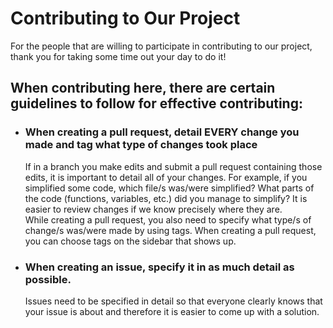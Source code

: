 # Contributing to Our Project
For the people that are willing to participate in contributing to our project, thank you for taking some time out your day to do it!  

## When contributing here, there are certain guidelines to follow for effective contributing:
* ### When creating a pull request, detail EVERY change you made and tag what type of changes took place
  If in a branch you make edits and submit a pull request containing those edits, it is important to detail all of your changes. For example, if you simplified some code, which
  file/s was/were simplified? What parts of the code (functions, variables, etc.) did you manage to simplify? It is easier to review changes if we know precisely where they are.  
  While creating a pull request, you also need to specify what type/s of change/s was/were made by using tags. When creating a pull request, you can choose tags on the sidebar
  that shows up.
* ### When creating an issue, specify it in as much detail as possible.  
  Issues need to be specified in detail so that everyone clearly knows that your issue is about and therefore it is easier to come up with a solution.

